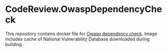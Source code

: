 # CodeReview.OwaspDependencyCheck

This repository contains docker file
for [Owasp dependency check](https://owasp.org/www-project-dependency-check/).
Image includes cache of National Vulnerability Database downloaded during building.
